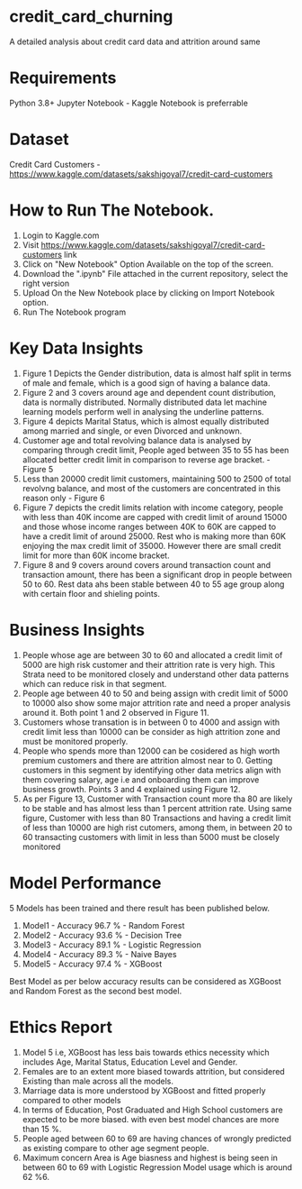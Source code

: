 # credit_card_churning
A detailed analysis about credit card data and attrition around same

# Requirements
Python 3.8+
Jupyter Notebook - Kaggle Notebook is preferrable

# Dataset
Credit Card Customers - https://www.kaggle.com/datasets/sakshigoyal7/credit-card-customers

# How to Run The Notebook.
1. Login to Kaggle.com
2. Visit https://www.kaggle.com/datasets/sakshigoyal7/credit-card-customers link
3. Click on "New Notebook" Option Available on the top of the screen.
4. Download the ".ipynb" File attached in the current repository, select the right version
5. Upload On the New Notebook place by clicking on Import Notebook option.
6. Run The Notebook program

# Key Data Insights

1. Figure 1 Depicts the Gender distribution, data is almost half split in terms of male and female, which is a good sign of having a balance data.
2. Figure 2 and 3 covers around age and dependent count distribution, data is normally distributed. Normally distributed data let machine learning models perform well in analysing the underline patterns.
3. Figure 4 depicts Marital Status, which is almost equally distributed among married and single, or even Divorced and unknown.
4. Customer age and total revolving balance data is analysed by comparing through credit limit, People aged between 35 to 55 has been allocated better credit limit in comparison to reverse age bracket. - Figure 5
5. Less than 20000 credit limit customers, maintaining 500 to 2500 of total revolvng balance, and most of the customers are concentrated in this reason only - Figure 6
6. Figure 7 depicts the credit limits relation with income category, people with less than 40K income are capped with credit limit of around 15000 and those whose income ranges between 40K to 60K are capped to have a credit limit of around 25000. Rest who is making more than 60K enjoying the max credit limit of 35000. However there are small credit limit for more than 60K income bracket.
7. Figure 8 and 9 covers around covers around transaction count and transaction amount, there has been a significant drop in people between 50 to 60. Rest data ahs been stable between 40 to 55 age group along with certain floor and shieling points.

# Business Insights

1. People whose age are between 30 to 60 and allocated a credit limit of 5000 are high risk customer and their attrition rate is very high. This Strata need to be monitored closely and understand other data patterns which can reduce risk in that segment.
2. People age between 40 to 50 and being assign with credit limit of 5000 to 10000 also show some major attrition rate and need a proper analysis around it. Both point 1 and 2 observed in Figure 11.
3. Customers whose transation is in between 0 to 4000 and assign with credit limit less than 10000 can be consider as high attrition zone and must be monitored properly.
4. People who spends more than 12000 can be cosidered as high worth premium customers and there are attrition almost near to 0. Getting customers in this segment by identifying other data metrics align with them covering salary, age i.e and onboarding them can improve business growth. Points 3 and 4 explained using Figure 12.
5. As per Figure 13, Customer with Transaction count more tha 80 are likely to be stable and has almost less than 1 percent attrition rate.
Using same figure, Customer with less than 80 Transactions and having a credit limit of less than 10000 are high rist cutomers, among them, in between 20 to 60 transacting customers with limit in less than 5000 must be closely monitored

# Model Performance

5 Models has been trained and there result has been published below.

1. Model1 - Accuracy 96.7 % - Random Forest
2. Model2 - Accuracy 93.6 % - Decision Tree
3. Model3 - Accuracy 89.1 % - Logistic Regression
4. Model4 - Accuracy 89.3 % - Naive Bayes
5. Model5 - Accuracy 97.4 % - XGBoost

Best Model as per below accuracy results can be considered as XGBoost and Random Forest as the second best model.

# Ethics Report
1. Model 5 i.e, XGBoost has less bais towards ethics necessity which includes Age, Marital Status, Education Level and Gender.
2. Females are to an extent more biased towards attrition, but considered Existing than male across all the models.
3. Marriage data is more understood by XGBoost and fitted properly compared to other models
4. In terms of Education, Post Graduated and High School customers are expected to be more biased. with even best model chances are more than 15 %.
5. People aged between 60 to 69 are having chances of wrongly predicted as existing compare to other age segment people.
6. Maximum concern Area is Age biasness and highest is being seen in between 60 to 69 with Logistic Regression Model usage which is around 62 %6. 
